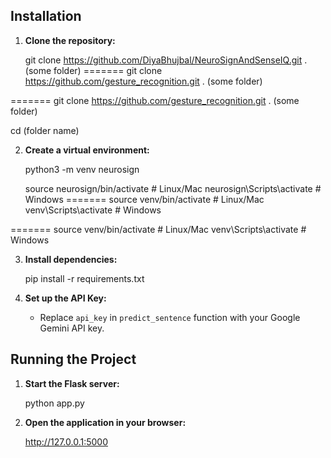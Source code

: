 ## Installation

1. **Clone the repository:**

   git clone https://github.com/DiyaBhujbal/NeuroSignAndSenseIQ.git . (some folder)
=======
   git clone https://github.com/gesture_recognition.git . (some folder)

=======
   git clone https://github.com/gesture_recognition.git . (some folder)

   cd (folder name)

2. **Create a virtual environment:**

   python3 -m venv neurosign

   source neurosign/bin/activate  # Linux/Mac
   neurosign\Scripts\activate     # Windows
=======
   source venv/bin/activate  # Linux/Mac
   venv\Scripts\activate     # Windows

=======
   source venv/bin/activate  # Linux/Mac
   venv\Scripts\activate     # Windows


3. **Install dependencies:**

   pip install -r requirements.txt

4. **Set up the API Key:**
   - Replace `api_key` in `predict_sentence` function with your Google Gemini API key.

## Running the Project

1. **Start the Flask server:**

   python app.py

2. **Open the application in your browser:**
   
   http://127.0.0.1:5000
   
